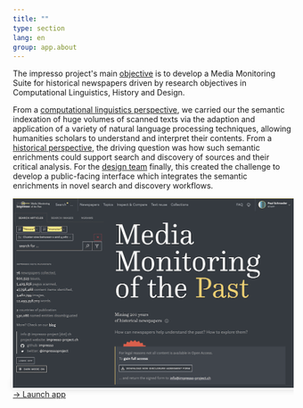 ```yaml
---
title: ""
type: section
lang: en
group: app.about
---
```


The impresso project's main [objective](https://impresso-project.ch/project/objectives/) is to develop a Media Monitoring Suite for historical newspapers driven by research objectives in Computational Linguistics, History and Design.

<!-- more -->

<div class="row">

  <div class="col-lg-6">
    <p>From a <a href="https://impresso-project.ch/project/linguistics/">computational linguistics perspective</a>, we carried our the semantic indexation of huge volumes of scanned texts via the adaption and application of a variety of natural language processing techniques, allowing humanities scholars to understand and interpret their contents. From a <a href="https://impresso-project.ch/project/history/">historical perspective</a>, the driving question was how such semantic enrichments could support search and discovery of sources and their critical analysis. For the <a href="https://impresso-project.ch/project/design/">design team</a> finally, this created the challenge to develop a public-facing interface which integrates the semantic enrichments in novel search and discovery workflows.</p>
  </div>

  <div class="col-lg-6 mt-4">
    <a class="d-block" style="box-shadow: 0 0 12px #0002" href='/app/' target='_blank' title='Launch app in new tab'>
      <img src="/assets/images/application/impresso-app-frontpage.png" />
      <div class="mt-1 mb-2">&rarr; Launch app</div>
    </a>
  </div>

</div>
